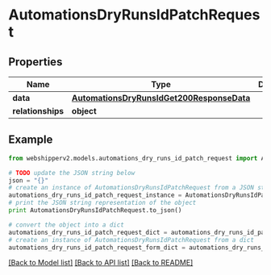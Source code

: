 # AutomationsDryRunsIdPatchRequest


## Properties
Name | Type | Description | Notes
------------ | ------------- | ------------- | -------------
**data** | [**AutomationsDryRunsIdGet200ResponseData**](AutomationsDryRunsIdGet200ResponseData.md) |  | [optional] 
**relationships** | **object** |  | [optional] 

## Example

```python
from webshipperv2.models.automations_dry_runs_id_patch_request import AutomationsDryRunsIdPatchRequest

# TODO update the JSON string below
json = "{}"
# create an instance of AutomationsDryRunsIdPatchRequest from a JSON string
automations_dry_runs_id_patch_request_instance = AutomationsDryRunsIdPatchRequest.from_json(json)
# print the JSON string representation of the object
print AutomationsDryRunsIdPatchRequest.to_json()

# convert the object into a dict
automations_dry_runs_id_patch_request_dict = automations_dry_runs_id_patch_request_instance.to_dict()
# create an instance of AutomationsDryRunsIdPatchRequest from a dict
automations_dry_runs_id_patch_request_form_dict = automations_dry_runs_id_patch_request.from_dict(automations_dry_runs_id_patch_request_dict)
```
[[Back to Model list]](../README.md#documentation-for-models) [[Back to API list]](../README.md#documentation-for-api-endpoints) [[Back to README]](../README.md)


